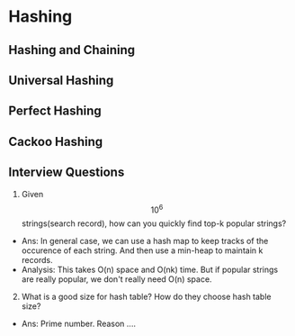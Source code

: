 # Hashing

## Hashing and Chaining
## Universal Hashing
## Perfect Hashing
## Cackoo Hashing

## Interview Questions
1. Given $$10^6$$ strings(search record), how can you quickly find top-k popular strings? 
  * Ans: In general case, we can use a hash map to keep tracks of the occurence of each string. And then use a min-heap to maintain k records. 
  * Analysis: This takes O(n) space and O(nk) time. But if popular strings are really popular, we don't really need O(n) space.
2. What is a good size for hash table? How do they choose hash table size? 
  * Ans: Prime number. Reason ....
